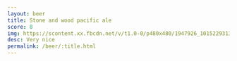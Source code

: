 ```yaml
---
layout: beer
title: Stone and wood pacific ale
score: 8
img: https://scontent.xx.fbcdn.net/v/t1.0-0/p480x480/1947926_10152293132973745_485396127_n.jpg?oh=06973358a8c5fa8c01427b86e66d7edf&oe=590A4C21
desc: Very nice
permalink: /beer/:title.html
---
```

